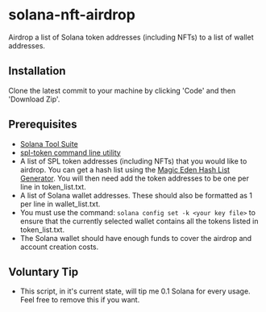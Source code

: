 # solana-nft-airdrop
Airdrop a list of Solana token addresses (including NFTs) to a list of wallet addresses. 

## Installation
Clone the latest commit to your machine by clicking 'Code' and then 'Download Zip'.

## Prerequisites
* [Solana Tool Suite](https://docs.solana.com/cli/install-solana-cli-tools)
* [spl-token command line utility](prerequisite)
* A list of SPL token addresses (including NFTs) that you would like to airdrop. You can get a hash list using the [Magic Eden Hash List Generator](https://magiceden-io.webpkgcache.com/doc/-/s/magiceden.io/mintlist-tool). You will then need add the token addresses to be one per line in token_list.txt.
* A list of Solana wallet addresses. These should also be formatted as 1 per line in wallet_list.txt.
* You must use the command: ```solana config set -k <your key file>``` to ensure that the currently selected wallet contains all the tokens listed in token_list.txt.
* The Solana wallet should have enough funds to cover the airdrop and account creation costs.

## Voluntary Tip
* This script, in it's current state, will tip me 0.1 Solana for every usage. Feel free to remove this if you want.


